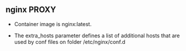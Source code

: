 ## nginx PROXY


* Container image is nginx:latest. 

* The extra_hosts parameter defines a list of additional hosts that are used by conf files on folder /etc/nginx/conf.d

